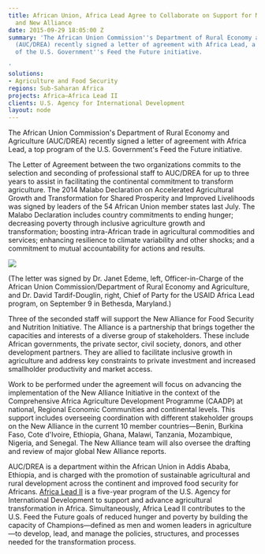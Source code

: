 ```yaml
---
title: African Union, Africa Lead Agree to Collaborate on Support for Malabo Declaration
  and New Alliance
date: 2015-09-29 18:05:00 Z
summary: 'The African Union Commission''s Department of Rural Economy and Agriculture
  (AUC/DREA) recently signed a letter of agreement with Africa Lead, a top program
  of the U.S. Government''s Feed the Future initiative.

'
solutions:
- Agriculture and Food Security
regions: Sub-Saharan Africa
projects: Africa—Africa Lead II
clients: U.S. Agency for International Development
layout: node
---
```


The African Union Commission's Department of Rural Economy and Agriculture (AUC/DREA) recently signed a letter of agreement with Africa Lead, a top program of the U.S. Government's Feed the Future initiative.

The Letter of Agreement between the two organizations commits to the selection and seconding of professional staff to AUC/DREA for up to three years to assist in facilitating the continental commitment to transform agriculture. The 2014 Malabo Declaration on Accelerated Agricultural Growth and Transformation for Shared Prosperity and Improved Livelihoods was signed by leaders of the 54 African Union member states last July. The Malabo Declaration includes country commitments to ending hunger; decreasing poverty through inclusive agriculture growth and transformation; boosting intra-African trade in agricultural commodities and services; enhancing resilience to climate variability and other shocks; and a commitment to mutual accountability for actions and results.

![][1]

(The letter was signed by Dr. Janet Edeme, left, Officer-in-Charge of the African Union Commission/Department of Rural Economy and Agriculture, and Dr. David Tardif-Douglin, right, Chief of Party for the USAID Africa Lead program, on September 9 in Bethesda, Maryland.)

Three of the seconded staff will support the New Alliance for Food Security and Nutrition Initiative. The Alliance is a partnership that brings together the capacities and interests of a diverse group of stakeholders. These include African governments, the private sector, civil society, donors, and other development partners. They are allied to facilitate inclusive growth in agriculture and address key constraints to private investment and increased smallholder productivity and market access.

Work to be performed under the agreement will focus on advancing the implementation of the New Alliance Initiative in the context of the Comprehensive Africa Agriculture Development Programme (CAADP) at national, Regional Economic Communities and continental levels. This support includes overseeing coordination with different stakeholder groups on the New Alliance in the current 10 member countries—Benin, Burkina Faso, Cote d'Ivoire, Ethiopia, Ghana, Malawi, Tanzania, Mozambique, Nigeria, and Senegal. The New Alliance team will also oversee the drafting and review of major global New Alliance reports.

AUC/DREA is a department within the African Union in Addis Ababa, Ethiopia, and is charged with the promotion of sustainable agricultural and rural development across the continent and improved food security for Africans. [Africa Lead II][2] is a five-year program of the U.S. Agency for International Development to support and advance agricultural transformation in Africa. Simultaneously, Africa Lead II contributes to the U.S. Feed the Future goals of reduced hunger and poverty by building the capacity of Champions—defined as men and women leaders in agriculture—to develop, lead, and manage the policies, structures, and processes needed for the transformation process.

[1]: https://assetify-dai.com/news/ALII-and-AUC-pic.jpg
[2]: /our-work/projects/africa-africa-lead-ii
